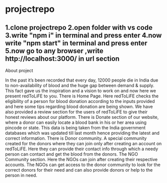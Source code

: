 # projectrepo

1.clone projectrepo 
2.open folder with vs code 
3.write "npm i" in terminal and press enter 
4.now write "npm start" in terminal and press enter 
5.now go to any browser ,write http://localhost:3000/ in url section
---------------------------------------------------------------------
About project

In the past it’s been recorded that every day, 12000 people die in India due to non-availability of blood and the huge gap between demand & supply.
This fact gave us the inspiration and a vision to work on and now here we present redToLiFE to you.
There is Home Page. Here redToLiFE checks the eligibility of a person for blood donation according to the inputs provided and here some tips regarding blood donation are being shown. We have also provided a review section for the users of redToLiFE to give their honest reviews about our platform.
There is Donate section of our website, where a donor can easily locate a blood bank in his or her area using pincode or state. This data is being taken from the India government databases which was updated till last month hence providing the latest and correct information.
There is Donor community. A special community created for the donors where they can join only after creating an account on redToLiFE. Here they can provide their contact info through which a needy person can contact and get the blood from the donors.
The NGO Community section. Here the NGOs can join after creating their respective accounts. The NGOs can get access to the donor community to look for the correct donors for their need and can also provide donors or help to the person in need.
